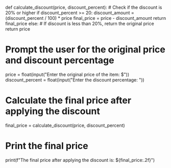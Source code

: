 def calculate_discount(price, discount_percent):
    # Check if the discount is 20% or higher
    if discount_percent >= 20:
        discount_amount = (discount_percent / 100) * price
        final_price = price - discount_amount
        return final_price
    else:
        # If discount is less than 20%, return the original price
        return price

# Prompt the user for the original price and discount percentage
price = float(input("Enter the original price of the item: $"))
discount_percent = float(input("Enter the discount percentage: "))

# Calculate the final price after applying the discount
final_price = calculate_discount(price, discount_percent)

# Print the final price
print(f"The final price after applying the discount is: ${final_price:.2f}")
